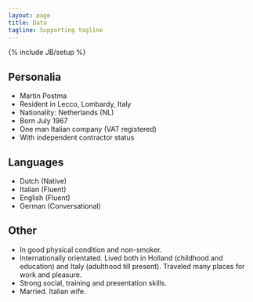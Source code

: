 ```yaml
---
layout: page
title: Data
tagline: Supporting tagline
---
```

{% include JB/setup %}

## Personalia
- Martin Postma
- Resident in  Lecco, Lombardy, Italy
- Nationality: Netherlands (NL)
- Born July 1967
- One man Italian company (VAT registered)
- With independent contractor status


## Languages

- Dutch (Native)
- Italian (Fluent)
- English (Fluent)
- German (Conversational)


## Other

- In good physical condition and non-smoker.
- Internationally orientated. Lived both in Holland (childhood and education) and Italy (adulthood till present). Traveled many places for work and pleasure.
- Strong social, training and presentation skills.
- Married. Italian wife.
